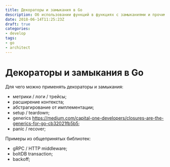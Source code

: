 ```yaml
---
title: Декораторы и замыкания в Go
description: Об использовании функций в функциях с замыканиями и прочим
date: 2018-06-14T11:25:23Z
draft: true
categories:
- develop
tags:
- go
- architect
---
```


# Декораторы и замыкания в Go

Для чего можно применять декораторы и замыкания:

- метрики / логи / трейсы;
- расширение контекста;
- абстрагирование от имплементации;
- setup / teardown;
- generics https://medium.com/capital-one-developers/closures-are-the-generics-for-go-cb32021fb5b5;
- panic / recover;

Примеры из общепринятых библиотек:

- gRPC / HTTP middleware;
- boltDB transaction;
- backoff;
